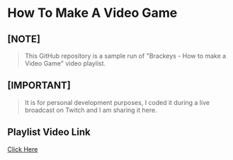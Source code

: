 # How To Make A Video Game
 
## [NOTE]
> This GitHub repository is a sample run of "Brackeys - How to make a Video Game" video playlist.

## [IMPORTANT]
> It is for personal development purposes, I coded it during a live broadcast on Twitch and I am sharing it here.

## Playlist Video Link
[Click Here](https://www.youtube.com/watch?v=j48LtUkZRjU&list=PLPV2KyIb3jR53Jce9hP7G5xC4O9AgnOuL&ab_channel=Brackeys)